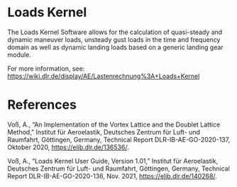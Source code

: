 # Loads Kernel
The Loads Kernel Software allows for the calculation of quasi-steady and dynamic maneuver loads, unsteady gust loads in the time and frequency domain as well as dynamic landing loads based on a generic landing gear module.

For more information, see: https://wiki.dlr.de/display/AE/Lastenrechnung%3A+Loads+Kernel

# References

Voß, A., “An Implementation of the Vortex Lattice and the Doublet Lattice Method,” Institut für Aeroelastik, Deutsches Zentrum für Luft- und Raumfahrt, Göttingen, Germany, Technical Report DLR-IB-AE-GO-2020-137, Oktober 2020, https://elib.dlr.de/136536/.

Voß, A., “Loads Kernel User Guide, Version 1.01,” Institut für Aeroelastik, Deutsches Zentrum für Luft- und Raumfahrt, Göttingen, Germany, Technical Report DLR-IB-AE-GO-2020-136, Nov. 2021, https://elib.dlr.de/140268/.
